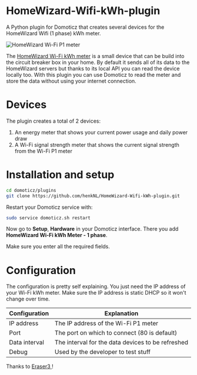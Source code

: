 # HomeWizard-Wifi-kWh-plugin
A Python plugin for Domoticz that creates several devices for the HomeWizard Wifi (1 phase) kWh meter.

![HomeWizard Wi-Fi P1 meter](https://www.homewizard.nl/media/catalog/product/cache/e5430b9fa526b8a06edfa3b86f08b1c3/i/m/image_13_.png)

The [HomeWizard Wi-Fi kWh meter](https://www.homewizard.nl/homewizard-wi-fi-kwh-meter) is a small device that can be build  into the circuit breaker box in your home. By default it sends all of its data to the HomeWizard servers but thanks to its local API you can read the device locally too. With this plugin you can use Domoticz to read the meter and store the data without using your internet connection.

# Devices

The plugin creates a total of 2 devices:

1. An energy meter that shows your current power usage and daily power draw
2. A Wi-Fi signal strength meter that shows the current signal strength from the Wi-Fi P1 meter

# Installation and setup
```bash
cd domoticz/plugins
git clone https://github.com/henkNL/HomeWizard-Wifi-kWh-plugin.git
```

Restart your Domoticz service with:

```bash
sudo service domoticz.sh restart
```

Now go to **Setup**, **Hardware** in your Domoticz interface. There you add
**HomeWizard Wi-Fi kWh Meter - 1 phase**.

Make sure you enter all the required fields.

# Configuration

The configuration is pretty self explaining. You just need the IP address of your Wi-Fi kWh meter. Make sure the IP address is static DHCP so it won't change over time.

| Configuration	| Explanation |
|--|--|
| IP address	| The IP address of the Wi-Fi P1 meter |
| Port | The port on which to connect (80 is default) |
| Data interval	| The interval for the data devices to be refreshed |
| Debug	| Used by the developer to test stuff |

Thanks to [Eraser3 ](https://github.com/Eraser3/HomeWizard-Wifi-p1-plugin)!

